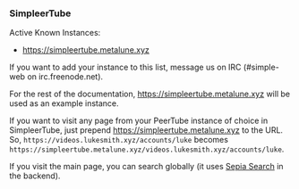 ### SimpleerTube

Active Known Instances:
- https://simpleertube.metalune.xyz

If you want to add your instance to this list, message us on IRC (#simple-web on irc.freenode.net).

For the rest of the documentation, https://simpleertube.metalune.xyz will be used as an example instance.

If you want to visit any page from your PeerTube instance of choice in SimpleerTube, just prepend https://simpleertube.metalune.xyz to the URL.
So, `https://videos.lukesmith.xyz/accounts/luke` becomes `https://simpleertube.metalune.xyz/videos.lukesmith.xyz/accounts/luke`.

If you visit the main page, you can search globally (it uses [Sepia Search](https://sepiasearch.org) in the backend).
